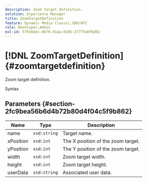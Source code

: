 ```yaml
---
description: Zoom target definition.
solution: Experience Manager
title: ZoomTargetDefinition
feature: Dynamic Media Classic,SDK/API
role: Developer,Admin
exl-id: 57916dec-8676-41aa-834b-37775a0f6d02
---
```

# [!DNL ZoomTargetDefinition]{#zoomtargetdefinition}

Zoom target definition.

 Syntax 

## Parameters {#section-2fc9bea56b6d4b72b80d4f04c5f9b862}

|  Name  | Type  | Description  |
|---|---|---|
|  name  | `xsd:string`  | Target name.  |
|  xPosition  | `xsd:int`  | The X position of the zoom target.  |
|  yPosition  | `xsd:int`  | The Y position of the zoom target.  |
|  width  | `xsd:int`  | Zoom target width.  |
|  height  | `xsd:int`  | Zoom target height.  |
|  userData  | `xsd:string`  | Associated user data.  |
